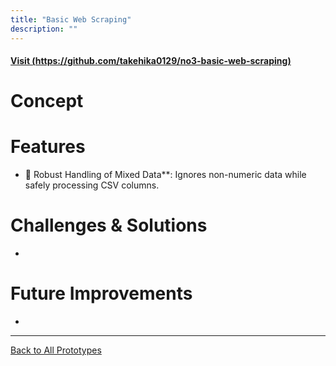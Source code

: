 ```yaml
---
title: "Basic Web Scraping"
description: ""
---
```


#### [Visit (https://github.com/takehika0129/no3-basic-web-scraping)](https://github.com/takehika0129/no3-basic-web-scraping)

# **Concept**


# **Features**
- 🚀 Robust Handling of Mixed Data**: Ignores non-numeric data while safely processing CSV columns.


# **Challenges & Solutions**  
- 

# **Future Improvements**
- 

---
[Back to All Prototypes](../index.md)
